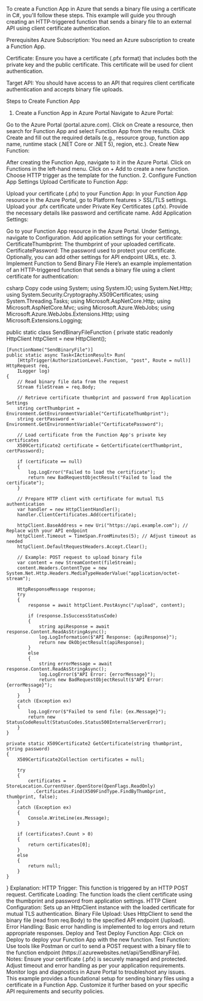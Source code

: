 To create a Function App in Azure that sends a binary file using a certificate in C#, you'll follow these steps. This example will guide you through creating an HTTP-triggered function that sends a binary file to an external API using client certificate authentication.

Prerequisites
Azure Subscription: You need an Azure subscription to create a Function App.

Certificate: Ensure you have a certificate (.pfx format) that includes both the private key and the public certificate. This certificate will be used for client authentication.

Target API: You should have access to an API that requires client certificate authentication and accepts binary file uploads.

Steps to Create Function App
1. Create a Function App in Azure Portal
Navigate to Azure Portal:

Go to the Azure Portal (portal.azure.com).
Click on Create a resource, then search for Function App and select Function App from the results.
Click Create and fill out the required details (e.g., resource group, function app name, runtime stack (.NET Core or .NET 5), region, etc.).
Create New Function:

After creating the Function App, navigate to it in the Azure Portal.
Click on Functions in the left-hand menu.
Click on + Add to create a new function.
Choose HTTP trigger as the template for the function.
2. Configure Function App Settings
Upload Certificate to Function App:

Upload your certificate (.pfx) to your Function App:
In your Function App resource in the Azure Portal, go to Platform features > SSL/TLS settings.
Upload your .pfx certificate under Private Key Certificates (.pfx).
Provide the necessary details like password and certificate name.
Add Application Settings:

Go to your Function App resource in the Azure Portal.
Under Settings, navigate to Configuration.
Add application settings for your certificate:
CertificateThumbprint: The thumbprint of your uploaded certificate.
CertificatePassword: The password used to protect your certificate.
Optionally, you can add other settings for API endpoint URLs, etc.
3. Implement Function to Send Binary File
Here’s an example implementation of an HTTP-triggered function that sends a binary file using a client certificate for authentication:

csharp
Copy code
using System;
using System.IO;
using System.Net.Http;
using System.Security.Cryptography.X509Certificates;
using System.Threading.Tasks;
using Microsoft.AspNetCore.Http;
using Microsoft.AspNetCore.Mvc;
using Microsoft.Azure.WebJobs;
using Microsoft.Azure.WebJobs.Extensions.Http;
using Microsoft.Extensions.Logging;

public static class SendBinaryFileFunction
{
    private static readonly HttpClient httpClient = new HttpClient();

    [FunctionName("SendBinaryFile")]
    public static async Task<IActionResult> Run(
        [HttpTrigger(AuthorizationLevel.Function, "post", Route = null)] HttpRequest req,
        ILogger log)
    {
        // Read binary file data from the request
        Stream fileStream = req.Body;

        // Retrieve certificate thumbprint and password from Application Settings
        string certThumbprint = Environment.GetEnvironmentVariable("CertificateThumbprint");
        string certPassword = Environment.GetEnvironmentVariable("CertificatePassword");

        // Load certificate from the Function App's private key certificates
        X509Certificate2 certificate = GetCertificate(certThumbprint, certPassword);

        if (certificate == null)
        {
            log.LogError("Failed to load the certificate");
            return new BadRequestObjectResult("Failed to load the certificate");
        }

        // Prepare HTTP client with certificate for mutual TLS authentication
        var handler = new HttpClientHandler();
        handler.ClientCertificates.Add(certificate);

        httpClient.BaseAddress = new Uri("https://api.example.com"); // Replace with your API endpoint
        httpClient.Timeout = TimeSpan.FromMinutes(5); // Adjust timeout as needed
        httpClient.DefaultRequestHeaders.Accept.Clear();

        // Example: POST request to upload binary file
        var content = new StreamContent(fileStream);
        content.Headers.ContentType = new System.Net.Http.Headers.MediaTypeHeaderValue("application/octet-stream");

        HttpResponseMessage response;
        try
        {
            response = await httpClient.PostAsync("/upload", content);

            if (response.IsSuccessStatusCode)
            {
                string apiResponse = await response.Content.ReadAsStringAsync();
                log.LogInformation($"API Response: {apiResponse}");
                return new OkObjectResult(apiResponse);
            }
            else
            {
                string errorMessage = await response.Content.ReadAsStringAsync();
                log.LogError($"API Error: {errorMessage}");
                return new BadRequestObjectResult($"API Error: {errorMessage}");
            }
        }
        catch (Exception ex)
        {
            log.LogError($"Failed to send file: {ex.Message}");
            return new StatusCodeResult(StatusCodes.Status500InternalServerError);
        }
    }

    private static X509Certificate2 GetCertificate(string thumbprint, string password)
    {
        X509Certificate2Collection certificates = null;

        try
        {
            certificates = StoreLocation.CurrentUser.OpenStore(OpenFlags.ReadOnly)
              .Certificates.Find(X509FindType.FindByThumbprint, thumbprint, false);
        }
        catch (Exception ex)
        {
            Console.WriteLine(ex.Message);
        }

        if (certificates?.Count > 0)
        {
            return certificates[0];
        }
        else
        {
            return null;
        }
    }
}
Explanation:
HTTP Trigger: This function is triggered by an HTTP POST request.
Certificate Loading: The function loads the client certificate using the thumbprint and password from application settings.
HTTP Client Configuration: Sets up an HttpClient instance with the loaded certificate for mutual TLS authentication.
Binary File Upload: Uses HttpClient to send the binary file (read from req.Body) to the specified API endpoint (/upload).
Error Handling: Basic error handling is implemented to log errors and return appropriate responses.
Deploy and Test
Deploy Function App: Click on Deploy to deploy your Function App with the new function.
Test Function: Use tools like Postman or curl to send a POST request with a binary file to the function endpoint (https://<your-function-app-name>.azurewebsites.net/api/SendBinaryFile).
Notes:
Ensure your certificate (.pfx) is securely managed and protected.
Adjust timeout and error handling as per your application requirements.
Monitor logs and diagnostics in Azure Portal to troubleshoot any issues.
This example provides a foundational setup for sending binary files using a certificate in a Function App. Customize it further based on your specific API requirements and security policies.
